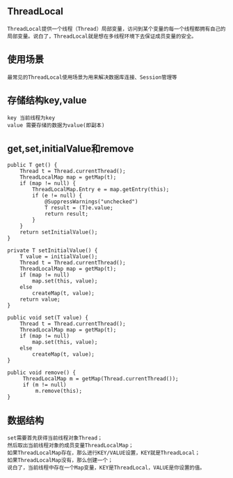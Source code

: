 ## ThreadLocal
    ThreadLocal提供一个线程（Thread）局部变量，访问到某个变量的每一个线程都拥有自己的局部变量。说白了，ThreadLocal就是想在多线程环境下去保证成员变量的安全。

## 使用场景
    最常见的ThreadLocal使用场景为用来解决数据库连接、Session管理等

## 存储结构key,value
    key 当前线程为key
    value 需要存储的数据为value(即副本)

## get,set,initialValue和remove
    public T get() {
        Thread t = Thread.currentThread();
        ThreadLocalMap map = getMap(t);
        if (map != null) {
            ThreadLocalMap.Entry e = map.getEntry(this);
            if (e != null) {
                @SuppressWarnings("unchecked")
                T result = (T)e.value;
                return result;
            }
        }
        return setInitialValue();
    }

    private T setInitialValue() {
        T value = initialValue();
        Thread t = Thread.currentThread();
        ThreadLocalMap map = getMap(t);
        if (map != null)
            map.set(this, value);
        else
            createMap(t, value);
        return value;
    }

    public void set(T value) {
        Thread t = Thread.currentThread();
        ThreadLocalMap map = getMap(t);
        if (map != null)
            map.set(this, value);
        else
            createMap(t, value);
    }

    public void remove() {
         ThreadLocalMap m = getMap(Thread.currentThread());
         if (m != null)
             m.remove(this);
    }

## 数据结构
    set需要首先获得当前线程对象Thread；
    然后取出当前线程对象的成员变量ThreadLocalMap；
    如果ThreadLocalMap存在，那么进行KEY/VALUE设置，KEY就是ThreadLocal；
    如果ThreadLocalMap没有，那么创建一个；
    说白了，当前线程中存在一个Map变量，KEY是ThreadLocal，VALUE是你设置的值。

